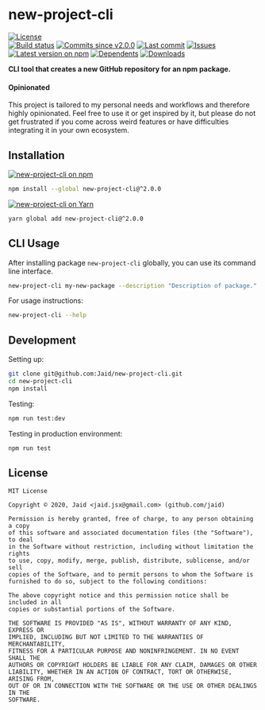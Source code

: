 # new-project-cli


<a href="https://raw.githubusercontent.com/Jaid/new-project-cli/master/license.txt"><img src="https://img.shields.io/github/license/Jaid/new-project-cli?style=flat-square" alt="License"/></a>  
<a href="https://actions-badge.atrox.dev/Jaid/new-project-cli/goto"><img src="https://img.shields.io/endpoint.svg?style=flat-square&url=https%3A%2F%2Factions-badge.atrox.dev%2FJaid%2Fnew-project-cli%2Fbadge" alt="Build status"/></a> <a href="https://github.com/Jaid/new-project-cli/commits"><img src="https://img.shields.io/github/commits-since/Jaid/new-project-cli/v2.0.0?style=flat-square&logo=github" alt="Commits since v2.0.0"/></a> <a href="https://github.com/Jaid/new-project-cli/commits"><img src="https://img.shields.io/github/last-commit/Jaid/new-project-cli?style=flat-square&logo=github" alt="Last commit"/></a> <a href="https://github.com/Jaid/new-project-cli/issues"><img src="https://img.shields.io/github/issues/Jaid/new-project-cli?style=flat-square&logo=github" alt="Issues"/></a>  
<a href="https://npmjs.com/package/new-project-cli"><img src="https://img.shields.io/npm/v/new-project-cli?style=flat-square&logo=npm&label=latest%20version" alt="Latest version on npm"/></a> <a href="https://github.com/Jaid/new-project-cli/network/dependents"><img src="https://img.shields.io/librariesio/dependents/npm/new-project-cli?style=flat-square&logo=npm" alt="Dependents"/></a> <a href="https://npmjs.com/package/new-project-cli"><img src="https://img.shields.io/npm/dm/new-project-cli?style=flat-square&logo=npm" alt="Downloads"/></a>

**CLI tool that creates a new GitHub repository for an npm package.**

#### Opinionated

This project is tailored to my personal needs and workflows and therefore highly opinionated. Feel free to use it or get inspired by it, but please do not get frustrated if you come across weird features or have difficulties integrating it in your own ecosystem.














## Installation
<a href="https://npmjs.com/package/new-project-cli"><img src="https://img.shields.io/badge/npm-new--project--cli-C23039?style=flat-square&logo=npm" alt="new-project-cli on npm"/></a>
```bash
npm install --global new-project-cli@^2.0.0
```
<a href="https://yarnpkg.com/package/new-project-cli"><img src="https://img.shields.io/badge/Yarn-new--project--cli-2F8CB7?style=flat-square&logo=yarn&logoColor=white" alt="new-project-cli on Yarn"/></a>
```bash
yarn global add new-project-cli@^2.0.0
```




## CLI Usage
After installing package `new-project-cli` globally, you can use its command line interface.
```bash
new-project-cli my-new-package --description "Description of package." --template epoch-seconds
```
For usage instructions:
```bash
new-project-cli --help
```




## Development



Setting up:
```bash
git clone git@github.com:Jaid/new-project-cli.git
cd new-project-cli
npm install
```
Testing:
```bash
npm run test:dev
```
Testing in production environment:
```bash
npm run test
```


## License
```text
MIT License

Copyright © 2020, Jaid <jaid.jsx@gmail.com> (github.com/jaid)

Permission is hereby granted, free of charge, to any person obtaining a copy
of this software and associated documentation files (the "Software"), to deal
in the Software without restriction, including without limitation the rights
to use, copy, modify, merge, publish, distribute, sublicense, and/or sell
copies of the Software, and to permit persons to whom the Software is
furnished to do so, subject to the following conditions:

The above copyright notice and this permission notice shall be included in all
copies or substantial portions of the Software.

THE SOFTWARE IS PROVIDED "AS IS", WITHOUT WARRANTY OF ANY KIND, EXPRESS OR
IMPLIED, INCLUDING BUT NOT LIMITED TO THE WARRANTIES OF MERCHANTABILITY,
FITNESS FOR A PARTICULAR PURPOSE AND NONINFRINGEMENT. IN NO EVENT SHALL THE
AUTHORS OR COPYRIGHT HOLDERS BE LIABLE FOR ANY CLAIM, DAMAGES OR OTHER
LIABILITY, WHETHER IN AN ACTION OF CONTRACT, TORT OR OTHERWISE, ARISING FROM,
OUT OF OR IN CONNECTION WITH THE SOFTWARE OR THE USE OR OTHER DEALINGS IN THE
SOFTWARE.
```
